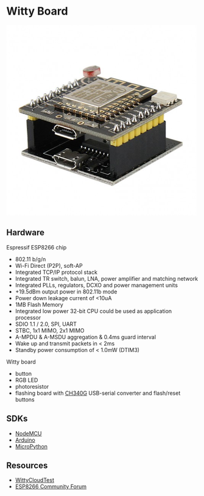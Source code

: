 # Witty Board

![board](board.jpg)

## Hardware

Espressif ESP8266 chip

* 802.11 b/g/n
* Wi-Fi Direct (P2P), soft-AP
* Integrated TCP/IP protocol stack
* Integrated TR switch, balun, LNA, power amplifier and matching network
* Integrated PLLs, regulators, DCXO and power management units
* +19.5dBm output power in 802.11b mode
* Power down leakage current of <10uA
* 1MB Flash Memory
* Integrated low power 32-bit CPU could be used as application processor
* SDIO 1.1 / 2.0, SPI, UART
* STBC, 1x1 MIMO, 2x1 MIMO
* A-MPDU & A-MSDU aggregation & 0.4ms guard interval
* Wake up and transmit packets in < 2ms
* Standby power consumption of < 1.0mW (DTIM3)

Witty board

* button
* RGB LED
* photoresistor
* flashing board with [CH340G](http://kig.re/2014/12/31/how-to-use-arduino-nano-mini-pro-with-CH340G-on-mac-osx-yosemite.html) USB-serial converter and flash/reset buttons

## SDKs

* [NodeMCU](https://github.com/nodemcu/nodemcu-firmware)
* [Arduino](https://github.com/esp8266/Arduino)
* [MicroPython](https://github.com/micropython/micropython/tree/master/esp8266)

## Resources

* [WittyCloudTest](https://github.com/AdySan/WittyCloudTest)
* [ESP8266 Community Forum](http://www.esp8266.com/)
